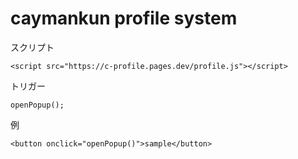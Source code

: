 # caymankun profile system

スクリプト

```
<script src="https://c-profile.pages.dev/profile.js"></script>
```

トリガー
```
openPopup();
```

例
```
<button onclick="openPopup()">sample</button>
```
